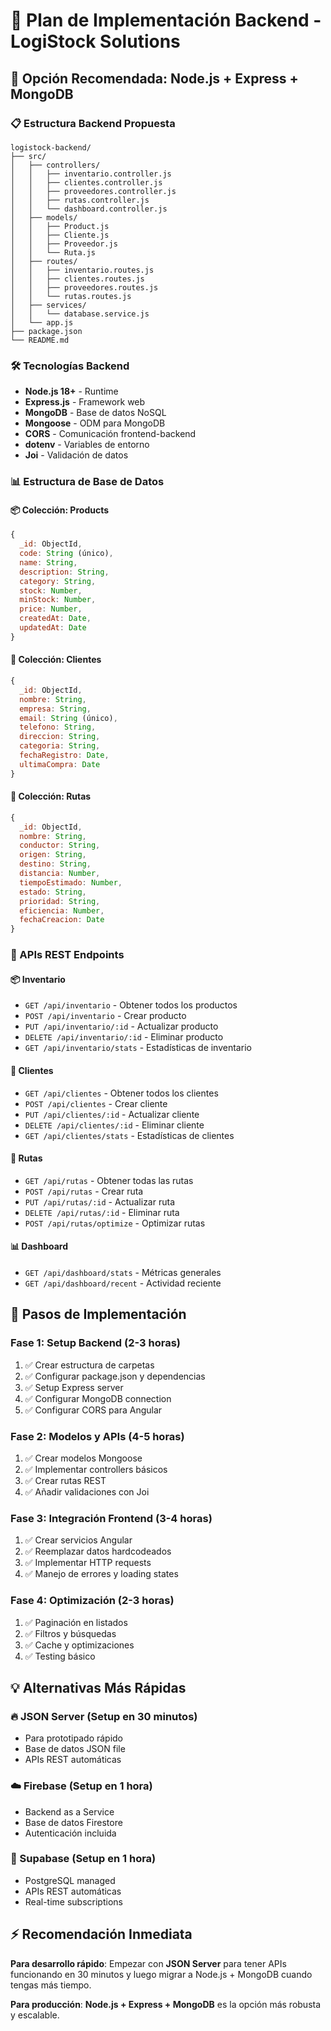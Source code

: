 # 🔧 Plan de Implementación Backend - LogiStock Solutions

## 🎯 Opción Recomendada: Node.js + Express + MongoDB

### 📋 Estructura Backend Propuesta

```
logistock-backend/
├── src/
│   ├── controllers/
│   │   ├── inventario.controller.js
│   │   ├── clientes.controller.js
│   │   ├── proveedores.controller.js
│   │   ├── rutas.controller.js
│   │   └── dashboard.controller.js
│   ├── models/
│   │   ├── Product.js
│   │   ├── Cliente.js
│   │   ├── Proveedor.js
│   │   └── Ruta.js
│   ├── routes/
│   │   ├── inventario.routes.js
│   │   ├── clientes.routes.js
│   │   ├── proveedores.routes.js
│   │   └── rutas.routes.js
│   ├── services/
│   │   └── database.service.js
│   └── app.js
├── package.json
└── README.md
```

### 🛠️ Tecnologías Backend
- **Node.js 18+** - Runtime
- **Express.js** - Framework web
- **MongoDB** - Base de datos NoSQL
- **Mongoose** - ODM para MongoDB
- **CORS** - Comunicación frontend-backend
- **dotenv** - Variables de entorno
- **Joi** - Validación de datos

### 📊 Estructura de Base de Datos

#### 📦 Colección: Products
```javascript
{
  _id: ObjectId,
  code: String (único),
  name: String,
  description: String,
  category: String,
  stock: Number,
  minStock: Number,
  price: Number,
  createdAt: Date,
  updatedAt: Date
}
```

#### 👥 Colección: Clientes
```javascript
{
  _id: ObjectId,
  nombre: String,
  empresa: String,
  email: String (único),
  telefono: String,
  direccion: String,
  categoria: String,
  fechaRegistro: Date,
  ultimaCompra: Date
}
```

#### 🚚 Colección: Rutas
```javascript
{
  _id: ObjectId,
  nombre: String,
  conductor: String,
  origen: String,
  destino: String,
  distancia: Number,
  tiempoEstimado: Number,
  estado: String,
  prioridad: String,
  eficiencia: Number,
  fechaCreacion: Date
}
```

### 🔗 APIs REST Endpoints

#### 📦 Inventario
- `GET /api/inventario` - Obtener todos los productos
- `POST /api/inventario` - Crear producto
- `PUT /api/inventario/:id` - Actualizar producto
- `DELETE /api/inventario/:id` - Eliminar producto
- `GET /api/inventario/stats` - Estadísticas de inventario

#### 👥 Clientes
- `GET /api/clientes` - Obtener todos los clientes
- `POST /api/clientes` - Crear cliente
- `PUT /api/clientes/:id` - Actualizar cliente
- `DELETE /api/clientes/:id` - Eliminar cliente
- `GET /api/clientes/stats` - Estadísticas de clientes

#### 🚚 Rutas
- `GET /api/rutas` - Obtener todas las rutas
- `POST /api/rutas` - Crear ruta
- `PUT /api/rutas/:id` - Actualizar ruta
- `DELETE /api/rutas/:id` - Eliminar ruta
- `POST /api/rutas/optimize` - Optimizar rutas

#### 📊 Dashboard
- `GET /api/dashboard/stats` - Métricas generales
- `GET /api/dashboard/recent` - Actividad reciente

## 🚀 Pasos de Implementación

### Fase 1: Setup Backend (2-3 horas)
1. ✅ Crear estructura de carpetas
2. ✅ Configurar package.json y dependencias
3. ✅ Setup Express server
4. ✅ Configurar MongoDB connection
5. ✅ Configurar CORS para Angular

### Fase 2: Modelos y APIs (4-5 horas)
1. ✅ Crear modelos Mongoose
2. ✅ Implementar controllers básicos
3. ✅ Crear rutas REST
4. ✅ Añadir validaciones con Joi

### Fase 3: Integración Frontend (3-4 horas)
1. ✅ Crear servicios Angular
2. ✅ Reemplazar datos hardcodeados
3. ✅ Implementar HTTP requests
4. ✅ Manejo de errores y loading states

### Fase 4: Optimización (2-3 horas)
1. ✅ Paginación en listados
2. ✅ Filtros y búsquedas
3. ✅ Cache y optimizaciones
4. ✅ Testing básico

## 💡 Alternativas Más Rápidas

### 🔥 JSON Server (Setup en 30 minutos)
- Para prototipado rápido
- Base de datos JSON file
- APIs REST automáticas

### ☁️ Firebase (Setup en 1 hora)
- Backend as a Service
- Base de datos Firestore
- Autenticación incluida

### 🚀 Supabase (Setup en 1 hora)
- PostgreSQL managed
- APIs REST automáticas
- Real-time subscriptions

## ⚡ Recomendación Inmediata

**Para desarrollo rápido**: Empezar con **JSON Server** para tener APIs funcionando en 30 minutos y luego migrar a Node.js + MongoDB cuando tengas más tiempo.

**Para producción**: **Node.js + Express + MongoDB** es la opción más robusta y escalable.